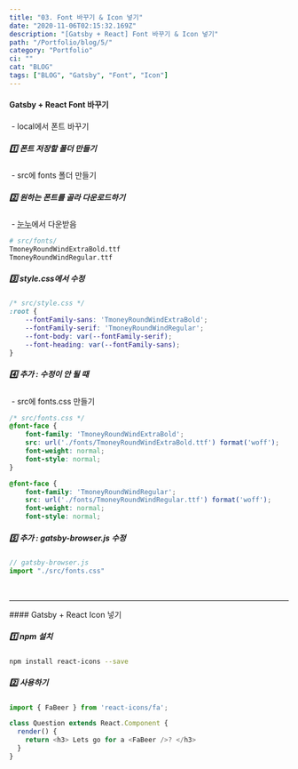 ```yaml
---
title: "03. Font 바꾸기 & Icon 넣기"
date: "2020-11-06T02:15:32.169Z"
description: "[Gatsby + React] Font 바꾸기 & Icon 넣기"
path: "/Portfolio/blog/5/"
category: "Portfolio"
ci: ""
cat: "BLOG"
tags: ["BLOG", "Gatsby", "Font", "Icon"]
---
```


#### Gatsby + React Font 바꾸기

&nbsp;- local에서 폰트 바꾸기

##### 1️⃣ 폰트 저장할 폴더 만들기

&nbsp;- src에 fonts 폴더 만들기



##### 2️⃣ 원하는 폰트를 골라 다운로드하기

&nbsp;- [눈누](https://noonnu.cc/)에서 다운받음

```sh noLineNumbers
# src/fonts/
TmoneyRoundWindExtraBold.ttf
TmoneyRoundWindRegular.ttf
```



##### 3️⃣ style.css에서 수정

```css
/* src/style.css */
:root {
    --fontFamily-sans: 'TmoneyRoundWindExtraBold';
    --fontFamily-serif: 'TmoneyRoundWindRegular';
    --font-body: var(--fontFamily-serif);
    --font-heading: var(--fontFamily-sans);
}
```



##### 4️⃣ 추가 : 수정이 안 될 때

&nbsp;- src에 fonts.css 만들기

```css
/* src/fonts.css */
@font-face {
    font-family: 'TmoneyRoundWindExtraBold';
    src: url('./fonts/TmoneyRoundWindExtraBold.ttf') format('woff');
    font-weight: normal;
    font-style: normal;
}

@font-face {
    font-family: 'TmoneyRoundWindRegular';
    src: url('./fonts/TmoneyRoundWindRegular.ttf') format('woff');
    font-weight: normal;
    font-style: normal;
```



##### 5️⃣ 추가 : gatsby-browser.js 수정

```js
// gatsby-browser.js
import "./src/fonts.css"
```

<br />

<hr />
#### Gatsby + React Icon 넣기



##### 1️⃣ npm 설치

```sh
npm install react-icons --save
```



##### 2️⃣ 사용하기

```js
import { FaBeer } from 'react-icons/fa';

class Question extends React.Component {
  render() {
    return <h3> Lets go for a <FaBeer />? </h3>
  }
}
```





